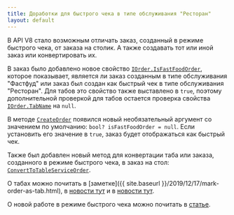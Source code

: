 ```yaml
---
title: Доработки для быстрого чека в типе обслуживания "Ресторан"
layout: default
---
```


В API V8 стало возможным отличать заказ, созданный в режиме быстрого чека, от заказа на столик. А также создавать тот или иной заказ или конвертировать их.

В заказ было добавлено новое свойство
[`IOrder.IsFastFoodOrder`](https://iiko.github.io/front.api.sdk/v8/html/P_Resto_Front_Api_Data_Orders_IOrder_IsFastFoodOrder.htm),
которое показывает, является ли заказ созданным в типе обслуживания "Фастфуд" или заказ был создан как быстрый чек в типе обслуживания "Ресторан".
Для табов это свойство также выставлено в `true`, поэтому дополнительной проверкой для табов остается проверка свойства
[`IOrder.TabName`](https://iiko.github.io/front.api.sdk/v8/html/P_Resto_Front_Api_Data_Orders_IOrder_TabName.htm) 
на `null`.

В методе
[`CreateOrder`](https://iiko.github.io/front.api.sdk/v8/html/M_Resto_Front_Api_Editors_IEditSession_CreateOrder.htm)
появился новый необязательный аргумент со значением по умолчанию: `bool? isFastFoodOrder = null`.
Если установить его значение в `true`, заказ будет отображаться как быстрый чек. 

Также был добавлен новый метод для конвертации таба или заказа, созданного в режиме быстрого чека, в заказ на стол:
[`ConvertToTableServiceOrder`](https://iiko.github.io/front.api.sdk/v8/html/M_Resto_Front_Api_Editors_IEditSession_ConvertToTableServiceOrder.htm).

О табах можно почитать в [заметке]({{ site.baseurl }}/2019/12/17/mark-order-as-tab.html),
в [новости тут](https://ru.iiko.help/articles/#!releasenotes/2022-spring/a/h2_605970442)
и в [новости тут](https://ru.iiko.help/articles/#!releasenotes/2022-summer/a/h2__1823856733).

О новой работе в режиме быстрого чека можно почитать в [статье](https://ru.iiko.help/articles/#!releasenotes/2022-spring/a/h3_1882421515).